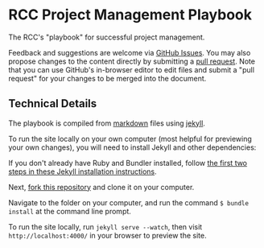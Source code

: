 # RCC Project Management Playbook

The RCC's "playbook" for successful project management.

Feedback and suggestions are welcome via [GitHub Issues](https://github.com/rcc-uchicago/playbook/issues). You may also propose changes to the content directly by submitting a [pull request](https://help.github.com/articles/creating-a-pull-request "More Information on Submitting Pull Requests").  Note that you can use GitHub's in-browser editor to edit files and submit a "pull request" for your changes to be merged into the document. 


## Technical Details

The playbook is compiled from [markdown](https://help.github.com/articles/github-flavored-markdown "Link to More Information About Markdown") files using [jekyll](https://github.com/jekyll/jekyll "Link to More Information about Jekyll"). 

To run the site locally on your own computer (most helpful for previewing your own changes), you will need to install Jekyll and other dependencies:

If you don't already have Ruby and Bundler installed, follow [the first two steps in these Jekyll installation instructions](https://help.github.com/articles/using-jekyll-with-pages#installing-jekyll "Installation instructions for Jekyll").

Next, [fork this repository](http://help.github.com/fork-a-repo/ "Instructions for Forking Your Repository") and clone it on your computer.

Navigate to the folder on your computer, and run the command `$ bundle install` at the command line prompt.

To run the site locally, run `jekyll serve --watch`, then visit `http://localhost:4000/` in your browser to preview the site.
